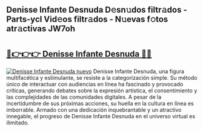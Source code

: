 ## Denisse Infante Desnuda D𝚎sn𝚞dos filtr𝚊dos - Parts-ycI Vid𝚎os filtr𝚊dos - N𝚞evas f𝚘tos atr𝚊ctivas JW7oh

# <h2><a href="http://mb61zo7.tromn.icu/?c=Denisse+Infante+Desnuda">🔗👉👉👉 Denisse Infante Desnuda 🔗🔗</a></h2>

[![Denisse Infante Desnuda nuevo](https://i.imgur.com/pEAQMta.gif)](http://mb61zo7.tromn.icu/?c=Denisse+Infante+Desnuda)
Denisse Infante Desnuda, una figura multifacética y estimulante, se resiste a la categorización simple. Su método único de interactuar con audiencias en línea ha fascinado y provocado críticas, generando debates sobre la expresión artística, el consentimiento y las complejidades de las comunidades digitales. A pesar de la incertidumbre de sus próximas acciones, su huella en la cultura en línea es imborrable. Armado con una dedicación inquebrantable y un atractivo innegable, el progreso de Denisse Infante Desnuda en el universo virtual es ilimitado.

